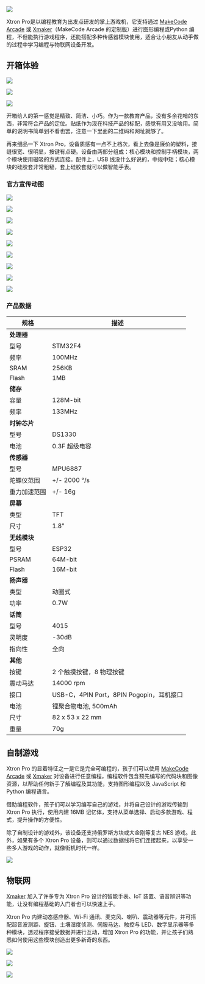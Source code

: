 ![](xtronpro.jpg)

Xtron Pro是以编程教育为出发点研发的掌上游戏机，它支持通过 [MakeCode Arcade](https://arcade.makecode.com/) 或 [Xmaker](https://xmaker.ovobot.cc/)（MakeCode Arcade 的定制版）进行图形编程或Python 编程，不但能执行游戏程序，还能搭配多种传感器模块使用，适合让小朋友从动手做的过程中学习编程与物联网设备开发。

## 开箱体验

![](IMG_4637.jpg)

![](IMG_4639.jpg)

![](IMG_4640.jpg)

开箱给人的第一感觉是精致、简洁、小巧。作为一款教育产品，没有多余花哨的东西，非常符合产品的定位。贴纸作为现在科技产品的标配，感觉有用又没啥用。简单的说明书简单到不看也罢，注意一下里面的二维码和网址就够了。

再来细品一下 Xtron Pro，设备质感有一点不上档次，看上去像是廉价的塑料，接缝很宽、很明显，按键有点硬。设备由两部分组成：核心模块和控制手柄模块，两个模块使用磁吸的方式连接。配件上，USB 线没什么好说的，中规中矩；核心模块的硅胶套非常粗糙，套上硅胶套就可以做智能手表。

### 官方宣传动图

![](xtronpro_1.gif)

![](xtronpro_2.gif)

![](xtronpro_3.gif)

![](xtronpro_4.gif)

![](xtronpro_5.gif)

![](xtronpro_6.gif)

![](xtronpro_7.gif)

![](xtronpro_8.gif)

![](xtronpro_9.gif)

### 产品数据

| 规格              | 描述
| ---               | ---
| **处理器**
| 型号              | STM32F4
| 频率              | 100MHz
| SRAM              | 256KB
| Flash             | 1MB
| **储存**
| 容量              | 128M-bit
| 频率              | 133MHz
| **时钟芯片**
| 型号              | DS1330
| 电池              | 0.3F 超级电容
| **传感器**
| 型号              | MPU6887
| 陀螺仪范围         | +/- 2000 °/s
| 重力加速范围        | +/- 16g
| **屏幕**
| 类型              | TFT
| 尺寸              | 1.8"
| **无线模块**
| 型号               | ESP32
| PSRAM             | 64M-bit
| Flash             | 16M-bit
| **扬声器**
| 类型              | 动圈式
| 功率              | 0.7W
| **话筒**
| 型号              | 4015
| 灵明度            | -30dB
| 指向性            | 全向
| **其他**
| 按键              | 2 个触摸按键，8 物理按键
| 震动马达           | 14000 rpm
| 接口              | USB-C，4PIN Port，8PIN Pogopin，耳机接口
| 电池              | 锂聚合物电池, 500mAh
| 尺寸              | 82 x 53 x 22 mm
| 重量              | 70g

## 自制游戏

Xtron Pro 的显着特征之一是它是完全可编程的，孩子们可以使用 [MakeCode Arcade](https://arcade.makecode.com/) 或 [Xmaker](https://xmaker.ovobot.cc/) 对设备进行任意编程，编程软件包含预先编写的代码块和图像资源，以帮助任何新手了解编程及其功能，支持图形编程以及 JavaScript 和 Python 编程语言。

借助编程软件，孩子们可以学习编写自己的游戏，并将自己设计的游戏传输到 Xtron Pro 执行，使用内建 16MB 记忆体，支持从菜单选择、启动多款游戏、程式，提升操作的方便性。

除了自制设计的游戏外，该设备还支持俄罗斯方块或大金刚等复古 NES 游戏。此外，如果有多个 Xtron Pro 设备，则可以通过数据线将它们连接起来，以享受一些多人游戏的动作，就像街机时代一样。

![](xtronpro_nes.gif)

## 物联网

[Xmaker](https://xmaker.ovobot.cc/) 加入了许多专为 Xtron Pro 设计的智能手表、IoT 装置、语音辨识等功能，让没有编程基础的入门者也可以快速上手。

Xtron Pro 内建动态感应器、Wi-Fi 通讯、麦克风、喇叭、震动器等元件，并可搭配超音波测距、旋钮、土壤湿度侦测、伺服马达、触控与 LED、数字显示器等多种模块，透过程序接受数据并进行互动，增加 Xtron Pro 的功能，并让孩子们熟悉如何使用这些模块创造出更多新奇的东西。

![](xtronpro_module-kit.jpg)

![](xtronpro_module-kit_1.jpg)

![](xtronpro_module-kit_2.jpg)
